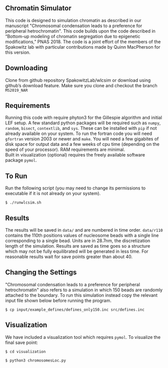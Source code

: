 ## Chromatin Simulator

This code is designed to simulation chromatin as described in our manuscript "Chromosomal condensation leads to a preference for peripheral hetrochromatin".  This code builds upon the code described in “Bottom-up modeling of chromatin segregation due to epigenetic modifications,” PNAS 2018.
The code is a joint effort of the members of the Spakowitz lab with particular contributions made by Quinn MacPherson for this version.

## Downloading

Clone from github repository SpakowitzLab/wlcsim or download using github’s download feature.  Make sure you clone and checkout the branch ``MS2019_NAR``

## Requirements

Running this code with require phyton3 for the Gillespie algorithm and initial LEF setup.  A few standard python packages will be required such as ``numpy``, ``random``, ``bisect``, ``contextlib``, and ``sys``.  These can be installed with ``pip`` if not already available on your system.
To run the fortran code you will need ``gfortran`` version 2003 or newer and ``make``.
You will need a few gigabites of disk space for output data and a few weeks of cpu time (depending on the speed of your processor).  RAM requirements are minimal.  
Built in visualization (optional) requires the freely available software package ``pymol``.

## To Run

Run the following script (you may need to change its permissions to executable if it is not already on your system).

``$ ./runwlcsim.sh``

## Results

The results will be saved in ``data/`` and are numbered in time order.  ``data/r110`` contains the 110th positions values of nucleosome beads with a single line corresponding to a single bead.  Units are in 28.7nm, the discretization length of the simulation.
Results are saved as time goes so a structure which may not be fully equilibrated will be generated in less time.  For reasonable results wait for save points greater than about 40.

## Changing the Settings

"Chromosomal condensation leads to a preference for peripheral hetrochromatin" also refers to a simulation in which 150 beads are randomly attached to the boundary.  To run this simulation instead copy the relevant input file shown below before running the program.

``$ cp input/example_defines/defines_only150.inc src/defines.inc``

## Visualization 

We have included a visualization tool which requires ``pymol``.  To visualize the final save point:

``$ cd visualization``

``$ python3 chromosomesLoc.py``

